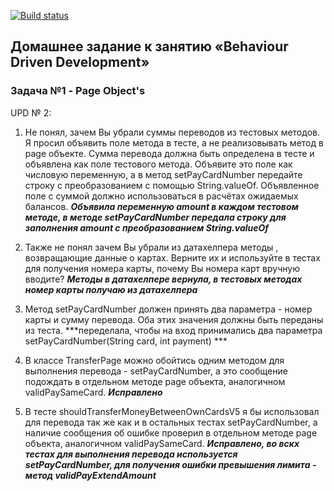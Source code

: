 [![Build status](https://ci.appveyor.com/api/projects/status/sol2wpx5h8sg4jka/branch/master?svg=true)](https://ci.appveyor.com/project/Berengalina/moneytransfer/branch/master)

## Домашнее задание к занятию «Behaviour Driven Development»

### Задача №1 - Page Object's

UPD № 2:
1. Не понял, зачем Вы убрали суммы переводов из тестовых методов. Я просил объявить поле метода в тесте, а не реализовывать метод в page объекте. Сумма перевода должна быть определена в тесте и объявлена как поле тестового метода. Объявите это поле как числовую переменную, а в метод setPayCardNumber передайте строку с преобразованием с помощью String.valueOf. Объявленное поле с суммой должно использоваться в расчётах ожидаемых балансов.
***Объявила переменную amount в каждом тестовом методе, в методе setPayCardNumber передала строку для заполнения amount с преобразованием String.valueOf***

2. Также не понял зачем Вы убрали из датахелпера методы , возвращающие данные о картах. Верните их и используйте в тестах для получения номера карты, почему Вы номера карт вручную вводите?
***Методы в датахелпере вернула, в тестовых методах номер карты получаю из датахелпера***

3. Метод setPayCardNumber должен принять два параметра - номер карты и сумму перевода. Оба этих значения должны быть переданы из теста.
 ***переделала, чтобы на вход принимались два параметра setPayCardNumber(String card, int payment) ***

4. В классе TransferPage можно обойтись одним методом для выполнения перевода - setPayCardNumber, а это сообщение подождать в отдельном методе page объекта, аналогичном validPaySameCard.
***Исправлено***

5. В тесте shouldTransferMoneyBetweenOwnCardsV5 я бы использовал для перевода так же как и в остальных тестах setPayCardNumber, а наличие сообщения об ошибке проверил в отдельном методе page объекта, аналогичном validPaySameCard.
***Исправлено, во вскх тестах для выполнения перевода используется setPayCardNumber, для получения ошибки превышения лимита - метод validPayExtendAmount***